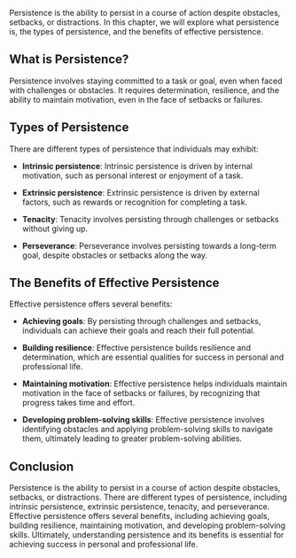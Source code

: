 
Persistence is the ability to persist in a course of action despite obstacles, setbacks, or distractions. In this chapter, we will explore what persistence is, the types of persistence, and the benefits of effective persistence.

What is Persistence?
--------------------

Persistence involves staying committed to a task or goal, even when faced with challenges or obstacles. It requires determination, resilience, and the ability to maintain motivation, even in the face of setbacks or failures.

Types of Persistence
--------------------

There are different types of persistence that individuals may exhibit:

* **Intrinsic persistence**: Intrinsic persistence is driven by internal motivation, such as personal interest or enjoyment of a task.

* **Extrinsic persistence**: Extrinsic persistence is driven by external factors, such as rewards or recognition for completing a task.

* **Tenacity**: Tenacity involves persisting through challenges or setbacks without giving up.

* **Perseverance**: Perseverance involves persisting towards a long-term goal, despite obstacles or setbacks along the way.

The Benefits of Effective Persistence
-------------------------------------

Effective persistence offers several benefits:

* **Achieving goals**: By persisting through challenges and setbacks, individuals can achieve their goals and reach their full potential.

* **Building resilience**: Effective persistence builds resilience and determination, which are essential qualities for success in personal and professional life.

* **Maintaining motivation**: Effective persistence helps individuals maintain motivation in the face of setbacks or failures, by recognizing that progress takes time and effort.

* **Developing problem-solving skills**: Effective persistence involves identifying obstacles and applying problem-solving skills to navigate them, ultimately leading to greater problem-solving abilities.

Conclusion
----------

Persistence is the ability to persist in a course of action despite obstacles, setbacks, or distractions. There are different types of persistence, including intrinsic persistence, extrinsic persistence, tenacity, and perseverance. Effective persistence offers several benefits, including achieving goals, building resilience, maintaining motivation, and developing problem-solving skills. Ultimately, understanding persistence and its benefits is essential for achieving success in personal and professional life.
